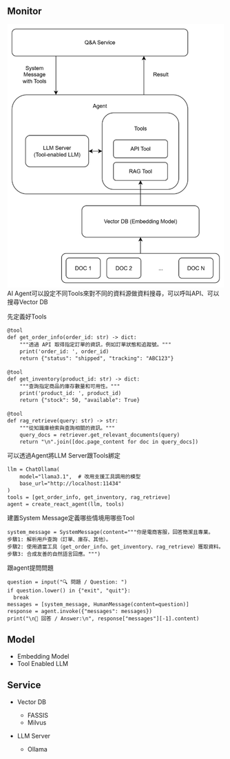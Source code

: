 ## Monitor
![image](image/llm.png)
AI Agent可以設定不同Tools來對不同的資料源做資料搜尋，可以呼叫API、可以搜尋Vector DB

先定義好Tools
```
@tool
def get_order_info(order_id: str) -> dict:
    """透過 API 取得指定訂單的資訊，例如訂單狀態和追蹤號。"""
    print('order_id: ', order_id)
    return {"status": "shipped", "tracking": "ABC123"}

@tool
def get_inventory(product_id: str) -> dict:
    """查詢指定商品的庫存數量和可用性。"""
    print('product_id: ', product_id)
    return {"stock": 50, "available": True}

@tool
def rag_retrieve(query: str) -> str:
    """從知識庫檢索與查詢相關的資訊。"""
    query_docs = retriever.get_relevant_documents(query)
    return "\n".join([doc.page_content for doc in query_docs])

```

可以透過Agent將LLM Server跟Tools綁定
```
llm = ChatOllama(
    model="llama3.1",  # 改用支援工具調用的模型
    base_url="http://localhost:11434"
)
tools = [get_order_info, get_inventory, rag_retrieve]
agent = create_react_agent(llm, tools)
```

建置System Message定義哪些情境用哪些Tool
```
system_message = SystemMessage(content="""你是電商客服，回答簡潔且專業。
步驟1: 解析用戶查詢（訂單、庫存、其他）。
步驟2: 使用適當工具（get_order_info、get_inventory、rag_retrieve）獲取資料。
步驟3: 合成友善的自然語言回應。""")
```

跟agent提問問題
```
question = input("🔍 問題 / Question: ")
if question.lower() in {"exit", "quit"}:
  break
messages = [system_message, HumanMessage(content=question)]
response = agent.invoke({"messages": messages})
print("\n📣 回答 / Answer:\n", response["messages"][-1].content)
```

## Model
* Embedding Model
* Tool Enabled LLM 

## Service
* Vector DB
  * FASSIS
  * Milvus

* LLM Server
  * Ollama